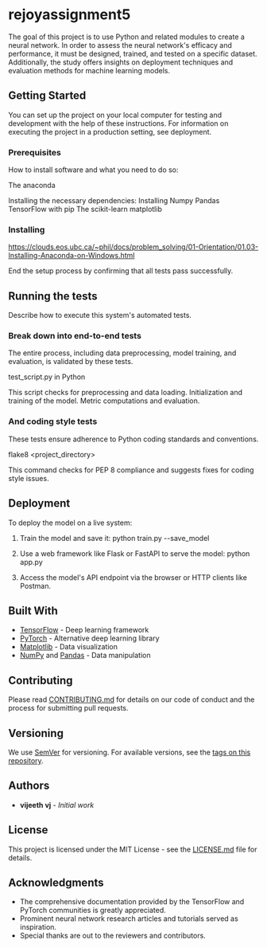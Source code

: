 # rejoyassignment5

The goal of this project is to use Python and related modules to create a neural network. In order to assess the neural network's efficacy and performance, it must be designed, trained, and tested on a specific dataset. Additionally, the study offers insights on deployment techniques and evaluation methods for machine learning models.

## Getting Started

You can set up the project on your local computer for testing and development with the help of these instructions. For information on executing the project in a production setting, see deployment.

### Prerequisites

How to install software and what you need to do so:

The anaconda


Installing the necessary dependencies:
Installing Numpy Pandas TensorFlow with pip The scikit-learn matplotlib


### Installing

https://clouds.eos.ubc.ca/~phil/docs/problem_solving/01-Orientation/01.03-Installing-Anaconda-on-Windows.html

End the setup process by confirming that all tests pass successfully.

## Running the tests

Describe how to execute this system's automated tests.

### Break down into end-to-end tests

The entire process, including data preprocessing, model training, and evaluation, is validated by these tests.

test_script.py in Python


This script checks for preprocessing and data loading.
Initialization and training of the model.
Metric computations and evaluation.

### And coding style tests

These tests ensure adherence to Python coding standards and conventions.

flake8 <project_directory>


This command checks for PEP 8 compliance and suggests fixes for coding style issues.

## Deployment

To deploy the model on a live system:

1. Train the model and save it:
python train.py --save_model


2. Use a web framework like Flask or FastAPI to serve the model:
python app.py


3. Access the model's API endpoint via the browser or HTTP clients like Postman.

## Built With

* [TensorFlow](https://www.tensorflow.org/) - Deep learning framework
* [PyTorch](https://pytorch.org/) - Alternative deep learning library
* [Matplotlib](https://matplotlib.org/) - Data visualization
* [NumPy](https://numpy.org/) and [Pandas](https://pandas.pydata.org/) - Data manipulation

## Contributing

Please read [CONTRIBUTING.md](CONTRIBUTING.md) for details on our code of conduct and the process for submitting pull requests.

## Versioning

We use [SemVer](http://semver.org/) for versioning. For available versions, see the [tags on this repository](https://github.com/your/project/tags).

## Authors

* **vijeeth vj** - *Initial work*

## License

This project is licensed under the MIT License - see the [LICENSE.md](LICENSE.md) file for details.

## Acknowledgments

* The comprehensive documentation provided by the TensorFlow and PyTorch communities is greatly appreciated.
* Prominent neural network research articles and tutorials served as inspiration.
* Special thanks are out to the reviewers and contributors.


